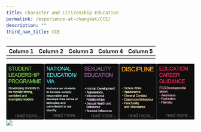 ```yaml
---
title: Character and Citizenship Education
permalink: /experience-at-changkat/CCE/
description: ""
third_nav_title: CCE
---
```

| Column 1 | Column 2 | Column 3 | Column 4 | Column 5
| -------- | -------- | -------- | -------- | -------- |
|     |      |      |      |      |



<img src="/images/1-5.png" style="width:20%;float:left">


<img src="/images/2-5.png" style="width:20%;float:left">


<img src="/images/3-5.png" style="width:20%;float:left">


<img src="/images/4-5.png" style="width:20%;float:left">


<img src="/images/5-5.png" style="width:20%;float:left">


<p><a href="[http://google.com/linkhere](http://google.com/linkhere)"><img style="width:25%;float:left" src="/images/xxx.png"></a></p>